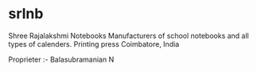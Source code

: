 # srlnb
Shree Rajalakshmi Notebooks
Manufacturers of school notebooks and all types of calenders. 
Printing press
Coimbatore, India

Proprieter :- Balasubramanian N

